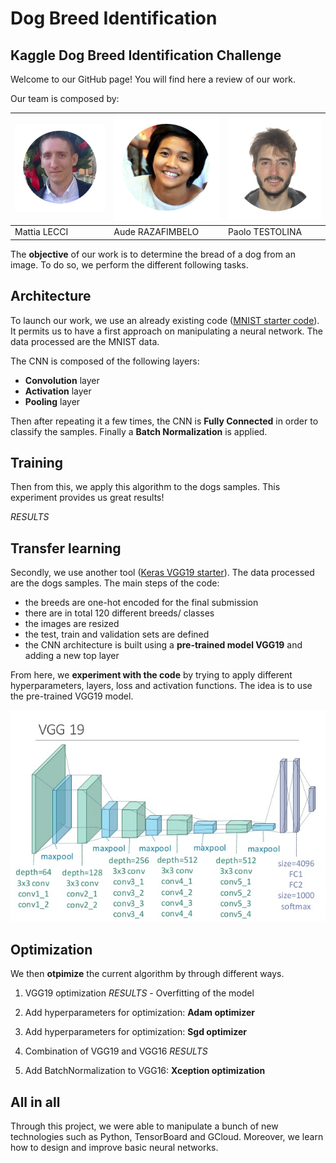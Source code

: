 # Dog Breed Identification
## Kaggle Dog Breed Identification Challenge

Welcome to our GitHub page! You will find here a review of our work.

Our team is composed by:

![Mattia image](https://github.com/auderaza/test/blob/master/mattia.png)|![Aude image](https://github.com/auderaza/test/blob/master/aude.png)|![Paolo image](https://github.com/auderaza/test/blob/master/paolo.png)            
------------ | ------------ |------------ 
  Mattia LECCI |   Aude RAZAFIMBELO |   Paolo TESTOLINA

The **objective** of our work is to determine the bread of a dog from an image. To do so, we perform the different following tasks.


## Architecture

To launch our work, we use an already existing code ([MNIST starter code](https://github.com/yashk2810/MNIST-Keras/blob/master/Notebook/MNIST_keras_CNN-99.55%25.ipynb)). It permits us to have a first approach on manipulating a neural network. The data processed are the MNIST data.

The CNN is composed of the following layers: 

* **Convolution** layer
* **Activation** layer
* **Pooling** layer

Then after repeating it a few times, the CNN is **Fully Connected** in order to classify the samples. Finally a **Batch Normalization** is applied.

## Training

Then from this, we apply this algorithm to the dogs samples. This experiment provides us great results!

*RESULTS*

## Transfer learning

Secondly, we use another tool ([Keras VGG19 starter](https://www.kaggle.com/orangutan/keras-vgg19-starter/notebook)). The data processed are the dogs samples. The main steps of the code:
* the breeds are one-hot encoded for the final submission 
* there are in total 120 different breeds/ classes
* the images are resized
* the test, train and validation sets are defined
* the CNN architecture is built using a **pre-trained model VGG19** and adding a new top layer

From here, we **experiment with the code** by trying to apply different hyperparameters, layers, loss and activation functions.
The idea is to use the pre-trained VGG19 model.

![VGG19 image](https://github.com/telecombcn-dl/2017-dlai-team4/blob/master/images/vgg19.png)  

## Optimization

 We then **otpimize** the current algorithm by through different ways.

1. VGG19 optimization
*RESULTS* - Overfitting of the model

2. Add hyperparameters for optimization: **Adam optimizer**

3. Add hyperparameters for optimization: **Sgd optimizer**

4. Combination of VGG19 and VGG16
*RESULTS*

5. Add BatchNormalization to VGG16: **Xception optimization**

## All in all

Through this project, we were able to manipulate a bunch of new technologies such as Python, TensorBoard and GCloud. Moreover, we learn how to design and improve basic neural networks. 

